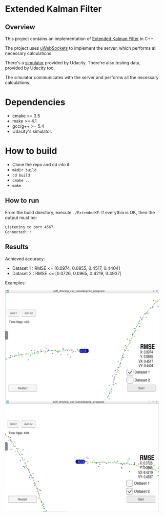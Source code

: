 # Extended Kalman Filter
## Overview
This project contains an implementation of [Extended Kalman Filter](https://en.wikipedia.org/wiki/Extended_Kalman_filter) in C++.

The project uses [uWebSockets](https://github.com/uNetworking/uWebSockets) to implement the server, which performs all necessary calculations.

There's a [simulator](https://github.com/udacity/self-driving-car-sim/releases) provided by Udacity. There're also testing data, provided by Udacity too.

The simulator communicates with the server and performs all the necessary calculations.

# Dependencies

- cmake >= 3.5
- make >= 4.1
- gcc/g++ >= 5.4
- Udacity's simulator.

# How to build

- Clone the repo and cd into it
- `mkdir build`
- `cd build`
- `cmake ..`
- `make`

## How to run

From the build directory, execute `./ExtendedKF`.
If everythin is OK, then the output must be:

```
Listening to port 4567
Connected!!!
```

## Results

Achieved accuracy:

- Dataset 1 : RMSE <= [0.0974, 0.0855, 0.4517, 0.4404]
- Dataset 2 : RMSE <= [0.0726, 0.0965, 0.4219, 0.4937]

Examples:

![alt](./ds1_all.png)
![alt](./ds2_all.png)
